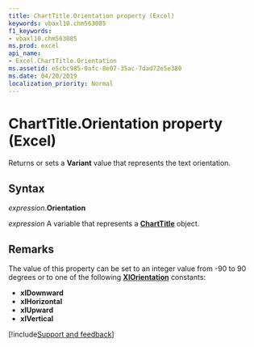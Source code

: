 ```yaml
---
title: ChartTitle.Orientation property (Excel)
keywords: vbaxl10.chm563085
f1_keywords:
- vbaxl10.chm563085
ms.prod: excel
api_name:
- Excel.ChartTitle.Orientation
ms.assetid: e5cbc985-0afc-8e07-35ac-7dad72e5e380
ms.date: 04/20/2019
localization_priority: Normal
---
```



# ChartTitle.Orientation property (Excel)

Returns or sets a **Variant** value that represents the text orientation.


## Syntax

_expression_.**Orientation**

_expression_ A variable that represents a **[ChartTitle](Excel.ChartTitle(object).md)** object.


## Remarks

The value of this property can be set to an integer value from -90 to 90 degrees or to one of the following **[XlOrientation](excel.xlorientation.md)** constants:

- **xlDownward**
- **xlHorizontal**
- **xlUpward**
- **xlVertical**



[!include[Support and feedback](~/includes/feedback-boilerplate.md)]